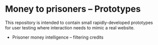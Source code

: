Money to prisoners – Prototypes
===============================

This repository is intended to contain small rapidly-developed prototypes for user testing
where interaction needs to mimic a real website.

* Prisoner money intelligence – filtering credits
